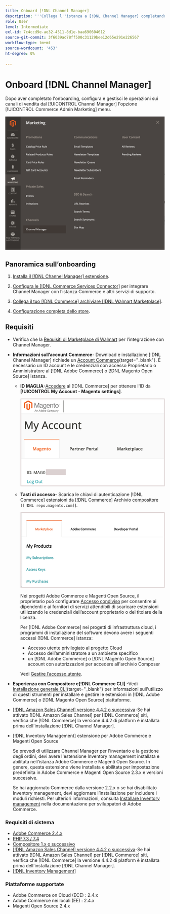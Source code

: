 ```yaml
---
title: Onboard [!DNL Channel Manager]
description: '''Collega l''istanza a [!DNL Channel Manager] completando alcuni passaggi di onboarding."'
role: User
level: Intermediate
exl-id: 7c4ccd9e-ae32-4511-8d1e-baa690604612
source-git-commit: 3f6039ad78ff500c31129bee12d65e291e226567
workflow-type: tm+mt
source-wordcount: '453'
ht-degree: 0%

---
```



# Onboard [!DNL Channel Manager]

Dopo aver completato l&#39;onboarding, configura e gestisci le operazioni sui canali di vendita dal [!UICONTROL Channel Manager] l&#39;opzione [!UICONTROL Commerce Admin Marketing] menu.

![[!DNL Channel Manager] in visualizzazione Amministratore](assets/channel-manager-admin-view.png)

## Panoramica sull’onboarding

1. [Installa il [!DNL Channel Manager] estensione](install.md).

1. [Configura le [!DNL Commerce Services Connector]](connect.md) per integrare Channel Manager con l’istanza Commerce e altri servizi di supporto.

1. [Collega il tuo [!DNL Commerce] archiviare [!DNL Walmart Marketplace]](connect.md).

1. [Configurazione completa dello store](complete-sales-channel-store-setup.md).

## Requisiti

- Verifica che la [Requisiti di Marketplace di Walmart](walmart-requirements.md) per l’integrazione con Channel Manager.

- **Informazioni sull’account Commerce**- Download e installazione [!DNL Channel Manager] richiede un [Account Commerce](https://docs.magento.com/user-guide/magento/magento-account.html){target=&quot;_blank&quot;}. È necessario un ID account e le credenziali con accesso Proprietario o Amministratore al [!DNL Adobe Commerce] o [!DNL Magento Open Source] istanza.

   - **ID MAGLIA**-[Accedere](https://account.magento.com/customer/account/login/) al [!DNL Commerce] per ottenere l&#39;ID da **[!UICONTROL My Account - Magento settings]**.

      ![[!DNL MAGEID] su [!DNL Commerce] impostazioni account](assets/mageid-my-commerce-account.png)

   - **Tasti di accesso-** Scarica le chiavi di autenticazione [!DNL Commerce] estensioni da [!DNL Commerce] Archivio compositore `([!DNL repo.magento.com]`).

      ![[!UICONTROL Commerce Marketplace access keys]](assets/commerce-marketplace-access-keys.png)

      Nei progetti Adobe Commerce e Magenti Open Source, il proprietario può configurare [Accesso condiviso](https://docs.magento.com/user-guide/magento/magento-account-share.html) per consentire ai dipendenti e ai fornitori di servizi attendibili di scaricare estensioni utilizzando le credenziali dell’account proprietario o del titolare della licenza.

      Per [!DNL Adobe Commerce] nei progetti di infrastruttura cloud, i programmi di installazione del software devono avere i seguenti accessi [!DNL Commerce] istanza:

      - Accesso utente privilegiato al progetto Cloud
      - Accesso dell’amministratore a un ambiente specifico
      - un [!DNL Adobe Commerce] o [!DNL Magento Open Source] account con autorizzazioni per accedere all&#39;archivio Composer

      Vedi [Gestire l’accesso utente](https://devdocs.magento.com/cloud/project/user-admin.html).


- **Esperienza con Compositore e[!DNL Commerce CLI]** -Vedi [Installazione generale CLI](https://devdocs.magento.com/extensions/install/){target=&quot;_blank&quot;} per informazioni sull&#39;utilizzo di questi strumenti per installare e gestire le estensioni in [!DNL Adobe Commerce] o [!DNL Magento Open Source] piattaforme.

- [[!DNL Amazon Sales Channel] versione 4.4.2 o successiva](https://experienceleague.adobe.com/docs/commerce-channels/amazon/release-notes.html)-Se hai attivato [!DNL Amazon Sales Channel] per [!DNL Commerce] siti, verifica che [!DNL Commerce] la versione 4.4.2 di platform è installata prima dell&#39;installazione [!DNL Channel Manager].

- [!DNL Inventory Management] estensione per Adobe Commerce e Magenti Open Source

   Se prevedi di utilizzare Channel Manager per l&#39;inventario e la gestione degli ordini, devi avere l&#39;estensione Inventory management installata e abilitata nell&#39;istanza Adobe Commerce e Magenti Open Source. In genere, questa estensione viene installata e abilitata per impostazione predefinita in Adobe Commerce e Magenti Open Source 2.3.x e versioni successive.

   Se hai aggiornato Commerce dalla versione 2.2.x o se hai disabilitato Inventory management, devi aggiornare l’installazione per includere i moduli richiesti. Per ulteriori informazioni, consulta [Installare Inventory management](https://devdocs.magento.com/extensions/inventory-management/) nella documentazione per sviluppatori di Adobe Commerce.

### Requisiti di sistema

- [Adobe Commerce 2.4.x](https://devdocs.magento.com/release/released-versions.html)
- [PHP 7.3 / 7.4](https://devdocs.magento.com/guides/v2.4/install-gde/prereq/php-settings.html)
- [Compositore 1.x o successivo](https://devdocs.magento.com/cloud/reference/cloud-composer.html)
- [[!DNL Amazon Sales Channel] versione 4.4.2 o successiva](https://experienceleague.adobe.com/docs/commerce-channels/amazon/release-notes.html)-Se hai attivato [!DNL Amazon Sales Channel] per [!DNL Commerce] siti, verifica che [!DNL Commerce] la versione 4.4.2 di platform è installata prima dell&#39;installazione [!DNL Channel Manager].
- [[!DNL Inventory Management]](https://devdocs.magento.com/extensions/inventory-management/)

### Piattaforme supportate

- Adobe Commerce on Cloud (ECE) : 2.4.x
- Adobe Commerce nei locali (EE) : 2.4.x
- Magenti Open Source 2.4.x
